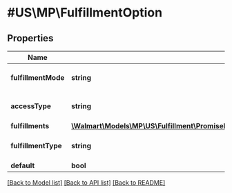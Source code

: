 # #US\MP\FulfillmentOption

## Properties

Name | Type | Description | Notes
------------ | ------------- | ------------- | -------------
**fulfillmentMode** | **string** | Fulfillment mode detail. For example : 'UNSCHEDULED' | [optional]
**accessType** | **string** | Fulfillment access type. For example : 'DELIVERY_ADDRESS' | [optional]
**fulfillments** | [**\Walmart\Models\MP\US\Fulfillment\PromiseFulfillments200ResponsePayloadFulfillmentPlansInnerFulfillmentModulesInnerFulfillmentGroupsInnerFulfillmentOptionsInnerFulfillmentsInner[]**](PromiseFulfillments200ResponsePayloadFulfillmentPlansInnerFulfillmentModulesInnerFulfillmentGroupsInnerFulfillmentOptionsInnerFulfillmentsInner.md) | Fulfillment details. | [optional]
**fulfillmentType** | **string** | Fulfillment type detail. For example : 'DELIVERY' | [optional]
**default** | **bool** |  | [optional]


[[Back to Model list]](../) [[Back to API list]](../../Api/US/MP) [[Back to README]](../../README.md)
